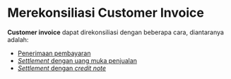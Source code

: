 # Merekonsiliasi Customer Invoice

**Customer invoice** dapat direkonsiliasi dengan beberapa cara, diantaranya adalah:

* [Penerimaan pembayaran](./bayar.md)
* [*Settlement* dengan uang muka penjualan](./settlement-um.md)
* [*Settlement* dengan *credit note*](./settlement-cn.md)
